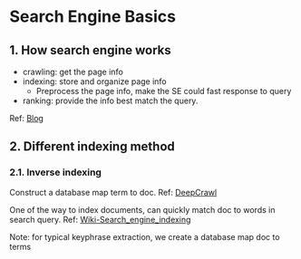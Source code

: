 # Search Engine Basics

## 1. How search engine works

- crawling: get the page info
- indexing: store and organize page info
  - Preprocess the page info, make the SE could fast response to query
- ranking: provide the info best match the query.

Ref: [Blog](https://moz.com/beginners-guide-to-seo/how-search-engines-operate)

## 2. Different indexing method

### 2.1. Inverse indexing

Construct a database map term to doc. Ref: [DeepCrawl](https://www.deepcrawl.com/knowledge/technical-seo-library/search-engine-indexing/)


One of the way to index documents, can quickly match doc to words in search query. Ref: [Wiki-Search_engine_indexing](https://en.wikipedia.org/wiki/Search_engine_indexing)


Note: for typical keyphrase extraction, we create a database map doc to terms